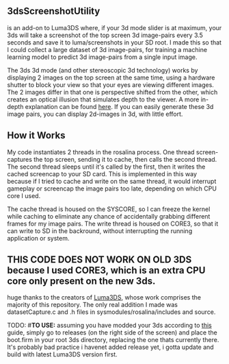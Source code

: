 ## 3dsScreenshotUtility 
is an add-on to Luma3DS where, if your 3d mode slider is at maximum, your 3ds will take a screenshot of the top screen 3d image-pairs every 3.5 seconds and save it to luma/screenshots in your SD root. I made this so that I could collect a large dataset of 3d image-pairs, for training a machine learning model to predict 3d image-pairs from a single input image.

The 3ds 3d mode (and other stereoscopic 3d technology) works by displaying 2 images on the top screen at the same time, using a hardware shutter to block your view so that your eyes are viewing different images. The 2 images differ in that one is perspective shifted from the other, which creates an optical illusion that simulates depth to the viewer. A more in-depth explanation can be found [here](https://gbatemp.net/threads/better-stereoscopic-3d-patches-cheat-codes-releases-development-and-discussion.625945/). If you can easily generate these 3d image pairs, you can display 2d-images in 3d, with little effort.  

## How it Works
My code instantiates 2 threads in the rosalina process. One thread screen-captures the top screen, sending it to cache, then calls the second thread. The second thread sleeps until it's called by the first, then it writes the cached screencap to your SD card. This is implemented in this way because if I tried to cache and write on the same thread, it would interrupt gameplay or screencap the image pairs too late, depending on which CPU core I used. 

The cache thread is housed on the SYSCORE, so I can freeze the kernel while caching to eliminate any chance of accidentally grabbing different frames for my image pairs. The write thread is housed on CORE3, so that it can write to SD in the backround, without interrupting the running application or system. 


## THIS CODE DOES NOT WORK ON OLD 3DS because I used CORE3, which is an extra CPU core only present on the new 3ds.


huge thanks to the creators of [Luma3DS](https://github.com/LumaTeam/Luma3DS), whose work comprises the majority of this repository. The only real addition I made was datasetCapture.c and .h files in sysmodules/rosalina/includes and source. 


TODO:
#**TO USE:** assuming you have modded your 3ds according to [this](https://3ds.hacks.guide/) guide, simply go to releases (on the right side of the screen) and place the boot.firm in your root 3ds directory, replacing the one thats currently there. It's probably bad practice 
i havenet added release yet, i gotta update and build with latest Luma3DS version first.
